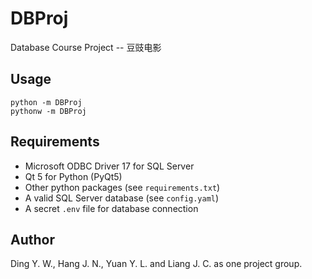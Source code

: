 # DBProj

Database Course Project -- 豆豉电影

## Usage

    python -m DBProj
    pythonw -m DBProj

## Requirements

- Microsoft ODBC Driver 17 for SQL Server
- Qt 5 for Python (PyQt5)
- Other python packages (see `requirements.txt`)
- A valid SQL Server database (see `config.yaml`)
- A secret `.env` file for database connection

## Author

Ding Y. W., Hang J. N., Yuan Y. L. and Liang J. C. as one project group.
